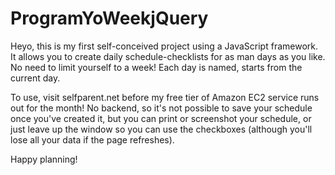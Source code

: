 # ProgramYoWeekjQuery

Heyo, this is my first self-conceived project using a JavaScript framework. It allows you to create daily schedule-checklists for as man days as you like. No need to limit yourself to a week!
Each day is named, starts from the current day.

To use, visit selfparent.net before my free tier of Amazon EC2 service runs out for the month!
No backend, so it's not possible to save your schedule once you've created it, but you can print or screenshot your schedule, or just leave up the window so you can use the checkboxes (although you'll lose all your data if the page refreshes).

Happy planning!
